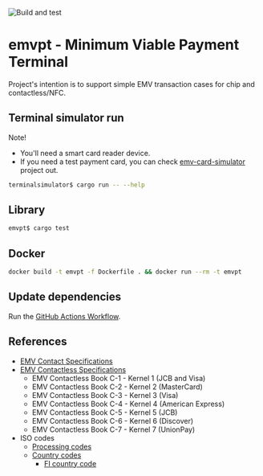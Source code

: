 ![Build and test](https://github.com/mrautio/emvpt/workflows/Docker%20Image%20CI/badge.svg)

# emvpt - Minimum Viable Payment Terminal

Project's intention is to support simple EMV transaction cases for chip and contactless/NFC.

## Terminal simulator run

Note!
- You'll need a smart card reader device.
- If you need a test payment card, you can check [emv-card-simulator](https://github.com/mrautio/emv-card-simulator) project out.

```sh
terminalsimulator$ cargo run -- --help
```

## Library

```sh
emvpt$ cargo test
```

## Docker

```sh
docker build -t emvpt -f Dockerfile . && docker run --rm -t emvpt
```

## Update dependencies

Run the [GitHub Actions Workflow](https://github.com/mrautio/emvpt/actions/workflows/update-dependencies.yml).

## References

* [EMV Contact Specifications](https://www.emvco.com/emv-technologies/contact/)
* [EMV Contactless Specifications](https://www.emvco.com/emv-technologies/contactless/)
  * EMV Contactless Book C-1 - Kernel 1 (JCB and Visa)
  * EMV Contactless Book C-2 - Kernel 2 (MasterCard)
  * EMV Contactless Book C-3 - Kernel 3 (Visa)
  * EMV Contactless Book C-4 - Kernel 4 (American Express)
  * EMV Contactless Book C-5 - Kernel 5 (JCB)
  * EMV Contactless Book C-6 - Kernel 6 (Discover)
  * EMV Contactless Book C-7 - Kernel 7 (UnionPay)
* ISO codes
  * [Processing codes](http://www.fintrnmsgtool.com/iso-processing-code.html)
  * [Country codes](https://www.currency-iso.org/dam/downloads/lists/list_one.xml)
    * [FI country code](https://www.iso.org/obp/ui/#iso:code:3166:FI)
